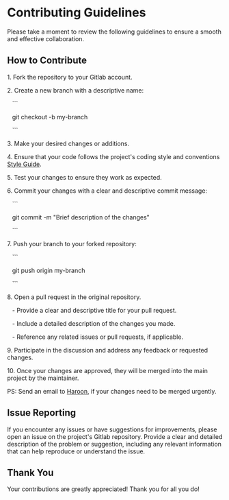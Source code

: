 # Contributing Guidelines

Please take a moment to review the following guidelines to ensure a smooth and effective collaboration.

## How to Contribute

1\. Fork the repository to your Gitlab account.

2\. Create a new branch with a descriptive name:

   ```

   git checkout -b my-branch

   ```

3\. Make your desired changes or additions.

4\. Ensure that your code follows the project's coding style and conventions [Style Guide](STYLE_GUIDE.md).

5\. Test your changes to ensure they work as expected.

6\. Commit your changes with a clear and descriptive commit message:

   ```

   git commit -m "Brief description of the changes"

   ```

7\. Push your branch to your forked repository:

   ```

   git push origin my-branch

   ```

8\. Open a pull request in the original repository.

   - Provide a clear and descriptive title for your pull request.

   - Include a detailed description of the changes you made.

   - Reference any related issues or pull requests, if applicable.

9\. Participate in the discussion and address any feedback or requested changes.

10\. Once your changes are approved, they will be merged into the main project by the maintainer.

PS: Send an email to [Haroon](mailto:haroon@automatikarobotics.com), if your changes need to be merged urgently.

## Issue Reporting

If you encounter any issues or have suggestions for improvements, please open an issue on the project's Gitlab repository. Provide a clear and detailed description of the problem or suggestion, including any relevant information that can help reproduce or understand the issue.

## Thank You

Your contributions are greatly appreciated! Thank you for all you do!